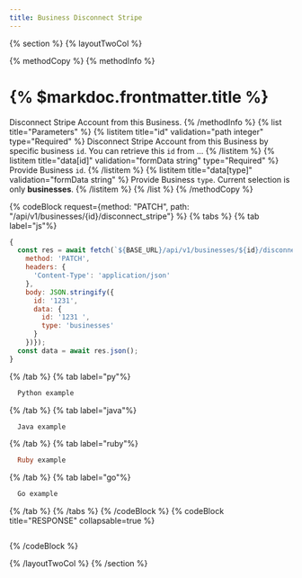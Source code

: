 ```yaml
---
title: Business Disconnect Stripe
---
```

{% section %}
{% layoutTwoCol %}

{% methodCopy %}
{% methodInfo %}
  # {% $markdoc.frontmatter.title %}
  Disconnect Stripe Account from this Business.
{% /methodInfo %}
{% list title="Parameters" %}
  {% listitem title="id" validation="path integer" type="Required" %}
  Disconnect Stripe Account from this Business by specific business `id`. You can retrieve this `id` from ...
  {% /listitem %}
  {% listitem title="data[id]" validation="formData string" type="Required" %}
  Provide Business `id`.
  {% /listitem %}
  {% listitem title="data[type]" validation="formData string" %}
  Provide Business `type`. Current selection is only **businesses**.
  {% /listitem %}
{% /list %}
{% /methodCopy %}

{% codeBlock request={method: "PATCH", path: "/api/v1/businesses/{id}/disconnect_stripe"} %}
{% tabs %}
  {% tab label="js"%}
  ```js
  {
    const res = await fetch(`${BASE_URL}/api/v1/businesses/${id}/disconnect_stripe`, {
      method: 'PATCH',
      headers: {
        'Content-Type': 'application/json'
      },
      body: JSON.stringify({
        id: '1231',
        data: {
          id: '1231 ',
          type: 'businesses'
        }
      })});
    const data = await res.json();
  }
  ```
  {% /tab %}
  {% tab label="py"%}
  ```py
    Python example
  ```
  {% /tab %}
  {% tab label="java"%}
  ```java
    Java example
  ```
  {% /tab %}
  {% tab label="ruby"%}
  ```ruby
    Ruby example
  ```
  {% /tab %}
  {% tab label="go"%}
  ```go
    Go example
  ```
  {% /tab %}
{% /tabs %}
{% /codeBlock %}
{% codeBlock title="RESPONSE" collapsable=true %}
  ```json
  ```
{% /codeBlock %}

{% /layoutTwoCol %}
{% /section %}
